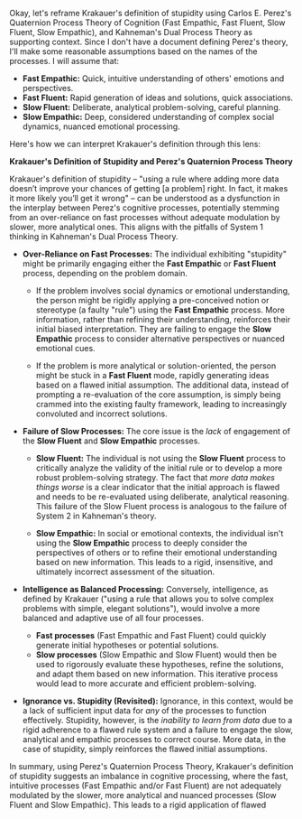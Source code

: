 

Okay, let's reframe Krakauer's definition of stupidity using Carlos E. Perez's Quaternion Process Theory of Cognition (Fast Empathic, Fast Fluent, Slow Fluent, Slow Empathic), and Kahneman's Dual Process Theory as supporting context. Since I don't have a document defining Perez's theory, I'll make some reasonable assumptions based on the names of the processes. I will assume that:

*   **Fast Empathic:** Quick, intuitive understanding of others' emotions and perspectives.
*   **Fast Fluent:** Rapid generation of ideas and solutions, quick associations.
*   **Slow Fluent:** Deliberate, analytical problem-solving, careful planning.
*   **Slow Empathic:** Deep, considered understanding of complex social dynamics, nuanced emotional processing.

Here's how we can interpret Krakauer's definition through this lens:

**Krakauer's Definition of Stupidity and Perez's Quaternion Process Theory**

Krakauer's definition of stupidity – "using a rule where adding more data doesn’t improve your chances of getting [a problem] right. In fact, it makes it more likely you’ll get it wrong" – can be understood as a dysfunction in the interplay between Perez's cognitive processes, potentially stemming from an over-reliance on fast processes without adequate modulation by slower, more analytical ones. This aligns with the pitfalls of System 1 thinking in Kahneman's Dual Process Theory.

*   **Over-Reliance on Fast Processes:** The individual exhibiting "stupidity" might be primarily engaging either the **Fast Empathic** or **Fast Fluent** process, depending on the problem domain.

    *   If the problem involves social dynamics or emotional understanding, the person might be rigidly applying a pre-conceived notion or stereotype (a faulty "rule") using the **Fast Empathic** process. More information, rather than refining their understanding, reinforces their initial biased interpretation. They are failing to engage the **Slow Empathic** process to consider alternative perspectives or nuanced emotional cues.

    *   If the problem is more analytical or solution-oriented, the person might be stuck in a **Fast Fluent** mode, rapidly generating ideas based on a flawed initial assumption. The additional data, instead of prompting a re-evaluation of the core assumption, is simply being crammed into the existing faulty framework, leading to increasingly convoluted and incorrect solutions.

*   **Failure of Slow Processes:** The core issue is the *lack* of engagement of the **Slow Fluent** and **Slow Empathic** processes.

    *   **Slow Fluent:** The individual is not using the **Slow Fluent** process to critically analyze the validity of the initial rule or to develop a more robust problem-solving strategy. The fact that *more data makes things worse* is a clear indicator that the initial approach is flawed and needs to be re-evaluated using deliberate, analytical reasoning. This failure of the Slow Fluent process is analogous to the failure of System 2 in Kahneman's theory.

    *   **Slow Empathic:** In social or emotional contexts, the individual isn't using the **Slow Empathic** process to deeply consider the perspectives of others or to refine their emotional understanding based on new information. This leads to a rigid, insensitive, and ultimately incorrect assessment of the situation.

*   **Intelligence as Balanced Processing:** Conversely, intelligence, as defined by Krakauer ("using a rule that allows you to solve complex problems with simple, elegant solutions"), would involve a more balanced and adaptive use of all four processes.

    *   **Fast processes** (Fast Empathic and Fast Fluent) could quickly generate initial hypotheses or potential solutions.
    *   **Slow processes** (Slow Empathic and Slow Fluent) would then be used to rigorously evaluate these hypotheses, refine the solutions, and adapt them based on new information. This iterative process would lead to more accurate and efficient problem-solving.

*   **Ignorance vs. Stupidity (Revisited):** Ignorance, in this context, would be a lack of sufficient input data for *any* of the processes to function effectively. Stupidity, however, is the *inability to learn from data* due to a rigid adherence to a flawed rule system and a failure to engage the slow, analytical and empathic processes to correct course. More data, in the case of stupidity, simply reinforces the flawed initial assumptions.

In summary, using Perez's Quaternion Process Theory, Krakauer's definition of stupidity suggests an imbalance in cognitive processing, where the fast, intuitive processes (Fast Empathic and/or Fast Fluent) are not adequately modulated by the slower, more analytical and nuanced processes (Slow Fluent and Slow Empathic). This leads to a rigid application of flawed